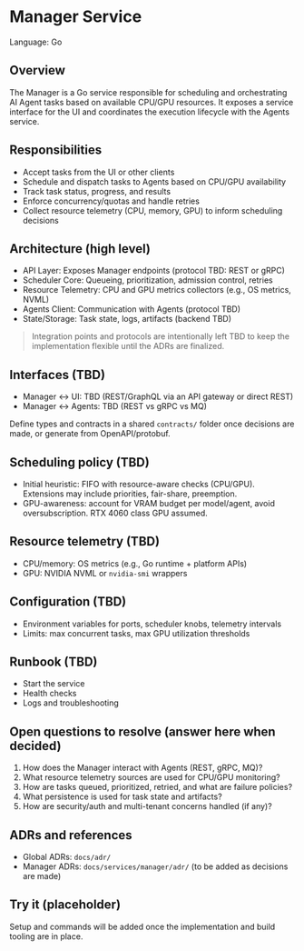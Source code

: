 # Manager Service

Language: Go

## Overview

The Manager is a Go service responsible for scheduling and orchestrating AI Agent tasks based on available CPU/GPU resources. It exposes a service interface for the UI and coordinates the execution lifecycle with the Agents service.

## Responsibilities

- Accept tasks from the UI or other clients
- Schedule and dispatch tasks to Agents based on CPU/GPU availability
- Track task status, progress, and results
- Enforce concurrency/quotas and handle retries
- Collect resource telemetry (CPU, memory, GPU) to inform scheduling decisions

## Architecture (high level)

- API Layer: Exposes Manager endpoints (protocol TBD: REST or gRPC)
- Scheduler Core: Queueing, prioritization, admission control, retries
- Resource Telemetry: CPU and GPU metrics collectors (e.g., OS metrics, NVML)
- Agents Client: Communication with Agents (protocol TBD)
- State/Storage: Task state, logs, artifacts (backend TBD)

> Integration points and protocols are intentionally left TBD to keep the implementation flexible until the ADRs are finalized.

## Interfaces (TBD)

- Manager ↔ UI: TBD (REST/GraphQL via an API gateway or direct REST)
- Manager ↔ Agents: TBD (REST vs gRPC vs MQ)

Define types and contracts in a shared `contracts/` folder once decisions are made, or generate from OpenAPI/protobuf.

## Scheduling policy (TBD)

- Initial heuristic: FIFO with resource-aware checks (CPU/GPU). Extensions may include priorities, fair-share, preemption.
- GPU-awareness: account for VRAM budget per model/agent, avoid oversubscription. RTX 4060 class GPU assumed.

## Resource telemetry (TBD)

- CPU/memory: OS metrics (e.g., Go runtime + platform APIs)
- GPU: NVIDIA NVML or `nvidia-smi` wrappers

## Configuration (TBD)

- Environment variables for ports, scheduler knobs, telemetry intervals
- Limits: max concurrent tasks, max GPU utilization thresholds

## Runbook (TBD)

- Start the service
- Health checks
- Logs and troubleshooting

## Open questions to resolve (answer here when decided)

1. How does the Manager interact with Agents (REST, gRPC, MQ)?
2. What resource telemetry sources are used for CPU/GPU monitoring?
3. How are tasks queued, prioritized, retried, and what are failure policies?
4. What persistence is used for task state and artifacts?
5. How are security/auth and multi-tenant concerns handled (if any)?

## ADRs and references

- Global ADRs: `docs/adr/`
- Manager ADRs: `docs/services/manager/adr/` (to be added as decisions are made)

## Try it (placeholder)

Setup and commands will be added once the implementation and build tooling are in place.
